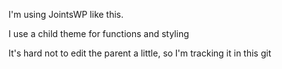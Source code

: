 I'm using JointsWP like this. 

I use a child theme for functions and styling

It's hard not to edit the parent a little, so I'm tracking it in this git  


